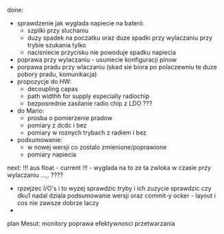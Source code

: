 done:
- sprawdzenie jak wyglada napiecie na baterii:
	- szpilki przy sluchaniu
	- duzy spadek na poczatku oraz duze spadki przy wylaczaniu przy trybie szukania tylko
	- nacisniecie przycisku nie powoduje spadku napiecia
- poprawa przy wylaczaniu - usuniecie konfiguracji pinow 
- porpawa pradu przy wlaczaniu (skad sie biora po polaczewniu te duze pobory pradu, komunikacja)
- propozycje do HW:
	- decoupling capas
	- path widthh for supply especially radiochip 
	- bezposrednie zasilanie radio chip z LDO ???
- do Mario:
	- prosba o pomierzenie pradow
	- pomiary z dcdc i bez
	- pomiary w roznych trybach z radiem i bez
- podsumowanie:
	- w nowej wersji co zostalo zmienione/poprawione
	- pomiary napiecia

next:
!!! aus float - current !!! - wyglada na to ze ta zwloka w czasie przy wylaczaniu ...,. ????
- rpzejzec I/O's  i to wyzej
sprawdzic tryby i ich zuzycie
sprawdzic czy dku1 nadal dziala
podsumowanie wersji oraz commit-y
ocker - layout i cos nie zawsze dobrze laczy
- 
plan Mesut: monitory
poprawa efektywnosci przetwarzania

